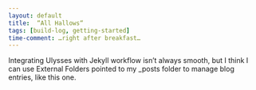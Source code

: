 ```yaml
---
layout: default
title:  “All Hallows“
tags: [build-log, getting-started]
time-comment: …right after breakfast…
---
```


Integrating Ulysses with Jekyll workflow isn’t always smooth, but I think I can use External Folders pointed to my \_posts folder to manage blog entries, like this one.
